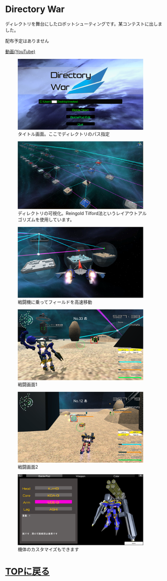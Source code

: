 # Directory War
ディレクトリを舞台にしたロボットシューティングです。某コンテストに出しました。

配布予定はありません

[動画(YouTube)](https://www.youtube.com/watch?v=85nIXDm9VNU)

<figure>
<img src="images/DW/dw_0.png" width="400px">
<figcaption>タイトル画面。ここでディレクトリのパス指定</figcaption>
</figure>

<figure>
<img src="images/DW/dw_1.png" width="400px">
<figcaption>ディレクトリの可視化。Reingold Tilford法というレイアウトアルゴリズムを使用しています。</figcaption>
</figure>

<figure>
<img src="images/DW/dw_2.png" width="400px">
<figcaption>戦闘機に乗ってフィールドを高速移動</figcaption>
</figure>

<figure>
<img src="images/DW/dw_3.png" width="400px">
<figcaption>戦闘画面1</figcaption>
</figure>

<figure>
<img src="images/DW/dw_4.png" width="400px">
<figcaption>戦闘画面2</figcaption>
</figure>

<figure>
<img src="images/DW/dw_5.png" width="400px">
<figcaption>機体のカスタマイズもできます</figcaption>
</figure>


# [TOPに戻る](index.md)

